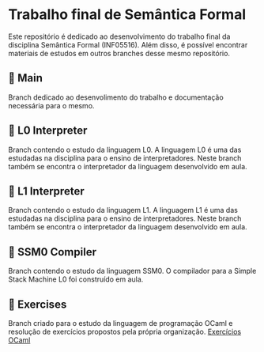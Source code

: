 # Trabalho final de Semântica Formal

Este repositório é dedicado ao desenvolvimento do trabalho final da disciplina Semântica Formal (INF05516). Além disso, é possível encontrar materiais de estudos em outros branches desse mesmo repositório.

## 🐫 Main 

Branch dedicado ao desenvolimento do trabalho e documentação necessária para o mesmo.

## 📑 L0 Interpreter

Branch contendo o estudo da linguagem L0. A linguagem L0 é uma das estudadas na disciplina para o ensino de interpretadores. Neste branch também se encontra o interpretador da linguagem desenvolvido em aula.

## 📑 L1 Interpreter

Branch contendo o estudo da linguagem L1. A linguagem L1 é uma das estudadas na disciplina para o ensino de interpretadores. Neste branch também se encontra o interpretador da linguagem desenvolvido em aula.

## 📑 SSM0 Compiler

Branch contendo o estudo da linguagem SSM0. O compilador para a Simple Stack Machine L0 foi construído em aula.

## 📝 Exercises 

Branch criado para o estudo da linguagem de programação OCaml e resolução de exercícios propostos pela própria organização. 
[Exercícios OCaml](https://ocaml.org/exercises?difficulty_level=beginner   )
